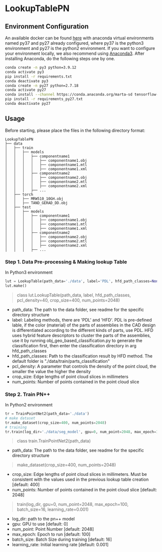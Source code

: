 # LookupTablePN
## Environment Configuration
An available docker can be found [here](https://hub.docker.com/repository/docker/chidianlizi/pointnet) with anaconda virtual environments named py37 and py27 already configured, where py37 is the python3 environment and py27 is the python2 environment. If you want to configure your environment locally, we also recommend using [Anaconda3](https://www.anaconda.com). After installing Anaconda, do the following steps one by one.


```bash
conda create -n py3 python=3.9.12
conda activate py3
pip install -r requirements.txt
conda deactivate py3
conda create -n py27 python=2.7.18
conda activate py27
conda install --channel https://conda.anaconda.org/marta-sd tensorflow-gpu=1.2.0
pip install -r requirements_py27.txt
conda deactivate py27
```



## Usage
Before starting, please place the files in the following directory format:
```
LookupTablePN
├── data
│   ├── train
│   │   ├── models
│   │   │   ├── componentname1
│   │   │   │   ├── componentname1.obj
│   │   │   │   ├── componentname1.mtl
│   │   │   │   ├── componentname1.xml
│   │   │   ├── componentname2
│   │   │   │   ├── componentname2.obj
│   │   │   │   ├── componentname2.mtl
│   │   │   │   ├── componentname2.xml
│   │   │   ├── ...
│   ├── torch
│   │   ├── MRW510_10GH.obj
│   │   ├── TAND_GERAD_DD.obj
│   ├── test
│   │   ├── models
│   │   │   ├── componentname1
│   │   │   │   ├── componentname1.obj
│   │   │   │   ├── componentname1.mtl
│   │   │   │   ├── componentname1.xml
│   │   │   ├── componentname2
│   │   │   │   ├── componentname2.obj
│   │   │   │   ├── componentname2.mtl
│   │   │   │   ├── componentname2.xml
│   │   │   ├── ...
```
### Step 1. Data Pre-processing & Making lookup Table
In Python3 environment
```python
lut = LookupTable(path_data='./data', label='PDL', hfd_path_classes=None, pcl_density=40, crop_size=400, num_points=2048)
lut.make()

```
> class lut.LookupTable(path_data, label, hfd_path_classes, pcl_density=40, crop_size=400, num_points=2048)
- path_data: The path to the data folder, see readme for the specific directory structure
- label: Labeling methods, there are 'PDL' and 'HFD'. PDL is pre-defined lable, if the color (material) of the parts of assemblies in the CAD design is differentiated according to the different kinds of parts, use PDL. HFD uses hybrid feature descriptors to cluster the parts of the assemblies, use it by running obj_geo_based_classification.py to generate the classification first, then enter the classification directory in arg hfd_path_classes
- hfd_path_classes: Path to the classification result by HFD method. The default folder is "./data/train/parts_classification"
- pcl_density: A parameter that controls the density of the point cloud, the smaller the value the higher the density
- crop_size: Edge lengths of point cloud slices in millimeters
- num_points: Number of points contained in the point cloud slice 

### Step 2. Train PN++
In Python2 environment
```python
tr = TrainPointNet2(path_data='./data')
# make dataset
tr.make_dataset(crop_size=400, num_points=2048)
# training
tr.train(log_dir='./data/seg_model', gpu=0, num_point=2048, max_epoch=100, batch_size=16, learning_rate=0.001)

```
> class train.TrainPointNet2(path_data)
- path_data: The path to the data folder, see readme for the specific directory structure

>make_dataset(crop_size=400, num_points=2048)
- crop_size: Edge lengths of point cloud slices in millimeters. Must be consistent with the values used in the previous lookup table creation [default: 400]
- num_points: Number of points contained in the point cloud slice  [default: 2048]

>train(log_dir, gpu=0, num_point=2048, max_epoch=100, batch_size=16, learning_rate=0.001)
- log_dir: path to the pn++ model
- gpu: GPU to use [default: 0]
- num_point: Point Number [default: 2048]
- max_epoch: Epoch to run [default: 100]
- batch_size: Batch Size during training [default: 16]
- learning_rate: Initial learning rate [default: 0.001]
